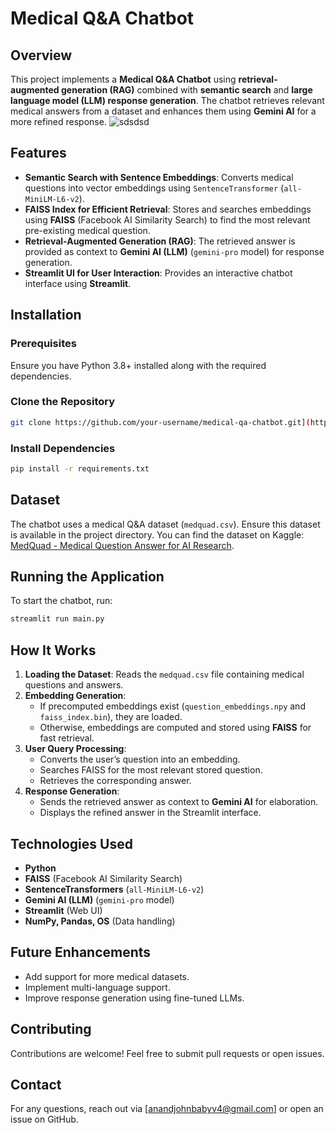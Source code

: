 # Medical Q&A Chatbot

## Overview
This project implements a **Medical Q&A Chatbot** using **retrieval-augmented generation (RAG)** combined with **semantic search** and **large language model (LLM) response generation**. The chatbot retrieves relevant medical answers from a dataset and enhances them using **Gemini AI** for a more refined response.
![sdsdsd](https://github.com/user-attachments/assets/f6588d82-97d0-4b01-bce6-747bd9951d63)

## Features
- **Semantic Search with Sentence Embeddings**: Converts medical questions into vector embeddings using `SentenceTransformer` (`all-MiniLM-L6-v2`).
- **FAISS Index for Efficient Retrieval**: Stores and searches embeddings using **FAISS** (Facebook AI Similarity Search) to find the most relevant pre-existing medical question.
- **Retrieval-Augmented Generation (RAG)**: The retrieved answer is provided as context to **Gemini AI (LLM)** (`gemini-pro` model) for response generation.
- **Streamlit UI for User Interaction**: Provides an interactive chatbot interface using **Streamlit**.

## Installation
### Prerequisites
Ensure you have Python 3.8+ installed along with the required dependencies.

### Clone the Repository
```bash
git clone https://github.com/your-username/medical-qa-chatbot.git](https://github.com/anandjohnbaby/Medical-Chatbot-Using-Retrieval-Augmented-Generation-RAG.git
```

### Install Dependencies
```bash
pip install -r requirements.txt
```

## Dataset  
The chatbot uses a medical Q&A dataset (`medquad.csv`). Ensure this dataset is available in the project directory. You can find the dataset on Kaggle: [MedQuad - Medical Question Answer for AI Research](https://www.kaggle.com/datasets/pythonafroz/medquad-medical-question-answer-for-ai-research).

## Running the Application
To start the chatbot, run:
```bash
streamlit run main.py
```

## How It Works
1. **Loading the Dataset**: Reads the `medquad.csv` file containing medical questions and answers.
2. **Embedding Generation**:
   - If precomputed embeddings exist (`question_embeddings.npy` and `faiss_index.bin`), they are loaded.
   - Otherwise, embeddings are computed and stored using **FAISS** for fast retrieval.
3. **User Query Processing**:
   - Converts the user’s question into an embedding.
   - Searches FAISS for the most relevant stored question.
   - Retrieves the corresponding answer.
4. **Response Generation**:
   - Sends the retrieved answer as context to **Gemini AI** for elaboration.
   - Displays the refined answer in the Streamlit interface.

## Technologies Used
- **Python**
- **FAISS** (Facebook AI Similarity Search)
- **SentenceTransformers** (`all-MiniLM-L6-v2`)
- **Gemini AI (LLM)** (`gemini-pro` model)
- **Streamlit** (Web UI)
- **NumPy, Pandas, OS** (Data handling)

## Future Enhancements
- Add support for more medical datasets.
- Implement multi-language support.
- Improve response generation using fine-tuned LLMs.

## Contributing
Contributions are welcome! Feel free to submit pull requests or open issues.

## Contact
For any questions, reach out via [anandjohnbabyv4@gmail.com] or open an issue on GitHub.
